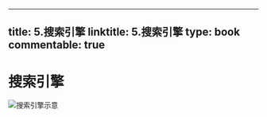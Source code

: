 
---
title: 5.搜索引擎
linktitle: 5.搜索引擎
type: book
commentable: true
---

# 搜索引擎

![搜索引擎示意](https://postimg.cc/gXszxPx6)

    